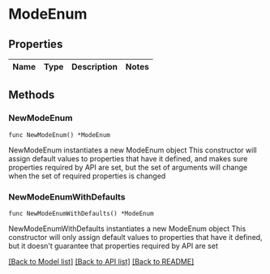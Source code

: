 # ModeEnum

## Properties

Name | Type | Description | Notes
------------ | ------------- | ------------- | -------------

## Methods

### NewModeEnum

`func NewModeEnum() *ModeEnum`

NewModeEnum instantiates a new ModeEnum object
This constructor will assign default values to properties that have it defined,
and makes sure properties required by API are set, but the set of arguments
will change when the set of required properties is changed

### NewModeEnumWithDefaults

`func NewModeEnumWithDefaults() *ModeEnum`

NewModeEnumWithDefaults instantiates a new ModeEnum object
This constructor will only assign default values to properties that have it defined,
but it doesn't guarantee that properties required by API are set


[[Back to Model list]](../README.md#documentation-for-models) [[Back to API list]](../README.md#documentation-for-api-endpoints) [[Back to README]](../README.md)


